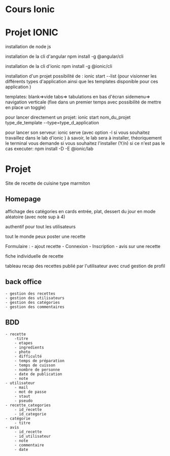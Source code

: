 # Cours Ionic

# Projet IONIC

installation de node js

installation de la cli d'angular
npm install -g @angular/cli

installation de la cli d'ionic
npm install -g @ionic/cli

installation d'un projet
possibilité de : ionic start --list (pour visionner les différents types d'application ainsi que les templates disponible pour ces application )

templates: blank=>vide 
           tabs=> tabulations en bas d'écran
           sidemenu=> navigation verticale (fixe dans un premier temps avec possibilité de mettre en place un toggle)

pour lancer directement un projet:
ionic start nom_du_projet type_de_template --type=type_d_application

pour lancer son serveur:
ionic serve (avec option -l si vous souhaitez travaillez dans le lab d'ionic )
à savoir, le lab sera à installer, théoriquement le terminal vous demande si vous souhaitez l'installer (Y/n)
si ce n'est pas le cas executer:
npm install -D -E @ionic/lab


# Projet

Site de recette de cuisine type marmiton

## Homepage
affichage des catégories en cards
entrée, plat, dessert du jour en mode aléatoire (avec note sup à 4)

authentif pour tout les utilisateurs

tout le monde peux poster une recette

Formulaire :
    - ajout recette
    - Connexion
    - Inscription
    - avis sur une recette

fiche individuelle de recette


tableau recap des recettes publié par l'utilisateur avec crud
gestion de profil


## back office
    - gestion des recettes
    - gestion des utilisateurs
    - gestion des catégories
    - gestion des commentaires

## BDD
    - recette
        -titre
        - etapes
        - ingredients
        - photo
        - difficulté
        - temps de préparation
        - temps de cuisson
        - nombre de personne
        - date de publication
        - note
    - utilisateur
        - mail
        - mot de passe
        - staut
        - pseudo
    - recette_categories
        - id_recette
        - id_categorie
    - catégorie
        - titre
    - avis
        - id_recette
        - id_utilisateur
        - note
        - commentaire
        - date
